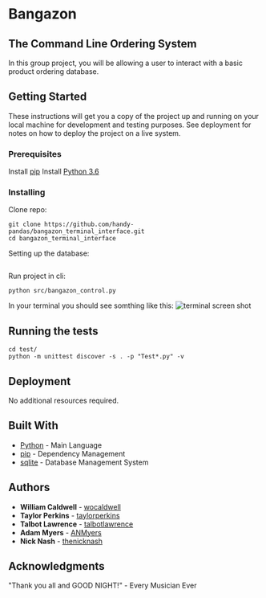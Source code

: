 # Bangazon

## The Command Line Ordering System

In this group project, you will be allowing a user to interact with a basic product ordering database.

## Getting Started

These instructions will get you a copy of the project up and running on your local machine for development and testing purposes. See deployment for notes on how to deploy the project on a live system.

### Prerequisites
Install [pip](https://packaging.python.org/installing/)
Install [Python 3.6](https://www.python.org/downloads/)


### Installing
Clone repo:

```
git clone https://github.com/handy-pandas/bangazon_terminal_interface.git
cd bangazon_terminal_interface
```

Setting up the database:
```

```
Run project in cli:

```
python src/bangazon_control.py
```
In your terminal you should see somthing like this:
![terminal screen shot]()

## Running the tests
```
cd test/
python -m unittest discover -s . -p "Test*.py" -v
```


## Deployment
No additional resources required.
## Built With

* [Python](http://www.dropwizard.io/1.0.2/docs/) - Main Language
* [pip](https://maven.apache.org/) - Dependency Management
* [sqlite](https://www.sqlite.org/) - Database Management System


## Authors

* **William Caldwell** - [wocaldwell](https://github.com/wocaldwell)
* **Taylor Perkins** - [taylorperkins](https://github.com/taylorperkins)
* **Talbot Lawrence** - [talbotlawrence](https://github.com/talbotlawrence)
* **Adam Myers** - [ANMyers](https://github.com/ANMyers)
* **Nick Nash** - [thenicknash](https://github.com/thenicknash)


## Acknowledgments
"Thank you all and GOOD NIGHT!" - Every Musician Ever
